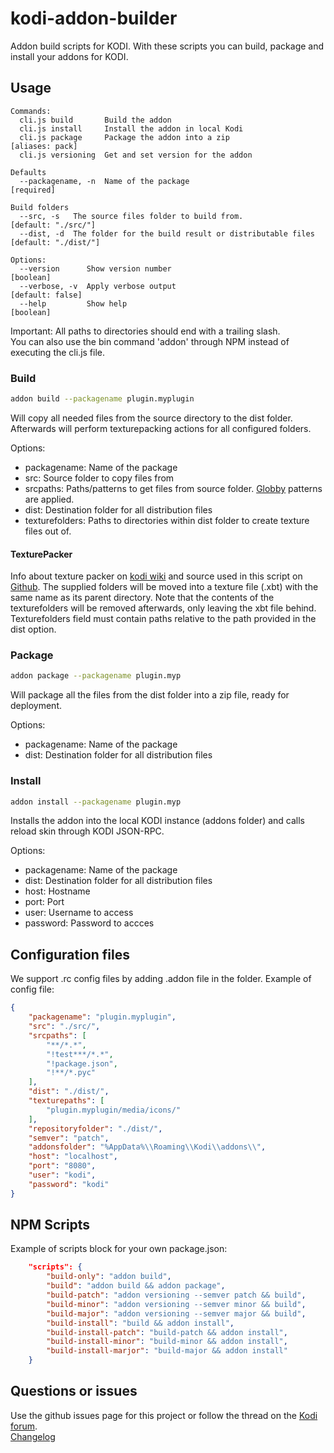 # kodi-addon-builder
Addon build scripts for KODI. With these scripts you can build, package and install your addons for KODI. 

## Usage
```
Commands:
  cli.js build       Build the addon
  cli.js install     Install the addon in local Kodi
  cli.js package     Package the addon into a zip                               [aliases: pack]
  cli.js versioning  Get and set version for the addon

Defaults
  --packagename, -n  Name of the package                                             [required]

Build folders
  --src, -s   The source files folder to build from.                        [default: "./src/"]
  --dist, -d  The folder for the build result or distributable files       [default: "./dist/"]

Options:
  --version      Show version number                                                  [boolean]
  --verbose, -v  Apply verbose output                                          [default: false]
  --help         Show help                                                            [boolean]
```

Important: All paths to directories should end with a trailing slash.  
You can also use the bin command 'addon' through NPM instead of executing the cli.js file.

### Build
```bash
addon build --packagename plugin.myplugin
```
Will copy all needed files from the source directory to the dist folder. Afterwards will perform texturepacking actions
for all configured folders.

Options:
* packagename: Name of the package
* src: Source folder to copy files from
* srcpaths: Paths/patterns to get files from source folder. [Globby](https://github.com/sindresorhus/globby#readme) patterns are applied.
* dist: Destination folder for all distribution files
* texturefolders: Paths to directories within dist folder to create texture files out of. 

#### TexturePacker
Info about texture packer on [kodi wiki](https://kodi.wiki/view/TexturePacker) and source used in this script on [Github](https://github.com/nottinghamcollege/kodi-texturepacker/). 
The supplied folders will be moved into a texture file (.xbt) with the same name as its parent directory. Note that the contents of the texturefolders will be removed afterwards, only leaving the xbt file behind. Texturefolders field must contain paths relative to the path provided in the dist option.

### Package
```bash
addon package --packagename plugin.myp
```
Will package all the files from the dist folder into a zip file, ready for deployment.

Options:
* packagename: Name of the package
* dist: Destination folder for all distribution files

### Install
```bash
addon install --packagename plugin.myp
```
Installs the addon into the local KODI instance (addons folder) and calls reload skin through KODI JSON-RPC.

Options:
* packagename: Name of the package
* dist: Destination folder for all distribution files
* host: Hostname
* port: Port
* user: Username to access
* password: Password to accces

## Configuration files
We support .rc config files by adding .addon file in the folder.
Example of config file:
```json
{
    "packagename": "plugin.myplugin",
    "src": "./src/",
    "srcpaths": [
        "**/*.*",
        "!test***/*.*",
        "!package.json",
        "!**/*.pyc"
    ],
    "dist": "./dist/",
    "texturepaths": [
        "plugin.myplugin/media/icons/"
    ],
    "repositoryfolder": "./dist/",
    "semver": "patch",
    "addonsfolder": "%AppData%\\Roaming\\Kodi\\addons\\",
    "host": "localhost",
    "port": "8080",
    "user": "kodi",
    "password": "kodi"
}
```

## NPM Scripts
Example of scripts block for your own package.json:
```json
    "scripts": {
        "build-only": "addon build",
        "build": "addon build && addon package",
        "build-patch": "addon versioning --semver patch && build",
        "build-minor": "addon versioning --semver minor && build",
        "build-major": "addon versioning --semver major && build",
        "build-install": "build && addon install",
        "build-install-patch": "build-patch && addon install",
        "build-install-minor": "build-minor && addon install",
        "build-install-marjor": "build-major && addon install"
    }
```

## Questions or issues
Use the github issues page for this project or follow the thread on the [Kodi forum](https://forum.kodi.tv/showthread.php?tid=339544).  
[Changelog](https://raw.githubusercontent.com/chrisism/kodi-addon-builder/master/changelog.txt)